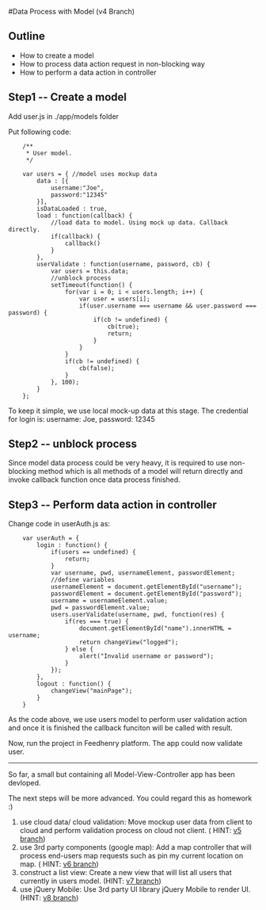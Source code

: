 #Data Process with Model (v4 Branch)

## Outline

* How to create a model
* How to process data action request in non-blocking way
* How to perform a data action in controller

## Step1 -- Create a model

Add user.js in ./app/models folder 

Put following code:

		/**
		 * User model.
		 */
		
		var users = { //model uses mockup data
			data : [{
				username:"Joe",
				password:"12345"
			}],
			isDataLoaded : true,
			load : function(callback) {
				//load data to model. Using mock up data. Callback directly.
				if(callback) {
					callback()
				}
			},
			userValidate : function(username, password, cb) {
				var users = this.data;
				//unblock process
				setTimeout(function() {
					for(var i = 0; i < users.length; i++) {
						var user = users[i];
						if(user.username === username && user.password === password) {
							if(cb != undefined) {
								cb(true);
								return;
							}
						}
					}
					if(cb != undefined) {
						cb(false);
					}
				}, 100);
			}
		};

To keep it simple, we use local mock-up data at this stage. The credential for login is: username: Joe, password: 12345

## Step2 -- unblock process

Since model data process could be very heavy, it is required to use non-blocking method which is all methods of a model will return directly and invoke callback function once data process finished.

## Step3 -- Perform data action in controller

Change code in userAuth.js as:

		var userAuth = {
			login : function() {
				if(users == undefined) {
					return;
				}
				var username, pwd, usernameElement, passwordElement;
				//define variables
				usernameElement = document.getElementById("username");
				passwordElement = document.getElementById("password");
				username = usernameElement.value;
				pwd = passwordElement.value;
				users.userValidate(username, pwd, function(res) {
					if(res === true) {
						document.getElementById("name").innerHTML = username;
						return changeView("logged");
					} else {
						alert("Invalid username or password");
					}
				});
			},
			logout : function() {
				changeView("mainPage");
			}
		}
		
As the code above, we use users model to perform user validation action and once it is finished the callback funciton will be called with result.

Now, run the project in Feedhenry platform. The app could now validate user. 

------

So far, a small but containing all Model-View-Controller app has been devloped.

The next steps will be more advanced. You could regard this as homework :)

1. use cloud data/ cloud validation: Move mockup user data from client to cloud and perform validation process on cloud not client. ( HINT: <a href="https://github.com/keyang-feedhenry/fh-mvc-simple/tree/v5">v5 branch</a>)
2. use 3rd party components  (google map): Add a map controller that will process end-users map requests such as pin my current location on map. ( HINT: <a href="https://github.com/keyang-feedhenry/fh-mvc-simple/tree/v6">v6 branch</a>)
3. construct a list view: Create a new view that will list all users that currently in users model. (HINT: <a href="https://github.com/keyang-feedhenry/fh-mvc-simple/tree/v7">v7 branch</a>)
4. use jQuery Mobile: Use 3rd party UI library jQuery Mobile to render UI.  (HINT: <a href="https://github.com/keyang-feedhenry/fh-mvc-simple/tree/v8">v8 branch</a>)



